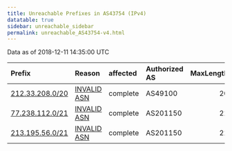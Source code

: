 ```yaml
---
title: Unreachable Prefixes in AS43754 (IPv4)
datatable: true
sidebar: unreachable_sidebar
permalink: unreachable_AS43754-v4.html
---
```


Data as of 2018-12-11 14:35:00 UTC


<div class="datatable-begin"></div>

| Prefix                                                   | Reason                                                                                                 | affected   | Authorized AS   |   MaxLength | Anchor                                         |   unreachable /24s |
|:---------------------------------------------------------|:-------------------------------------------------------------------------------------------------------|:-----------|:----------------|------------:|:-----------------------------------------------|-------------------:|
| [212.33.208.0/20](https://stat.ripe.net/212.33.208.0/20) | [INVALID ASN](https://rpki-validator.ripe.net/announcement-preview?asn=AS43754&prefix=212.33.208.0/20) | complete   | AS49100         |          20 | [RIPE](unreachable_RIPE_NCC_RPKI_Root-v4.html) |                 16 |
| [77.238.112.0/21](https://stat.ripe.net/77.238.112.0/21) | [INVALID ASN](https://rpki-validator.ripe.net/announcement-preview?asn=AS43754&prefix=77.238.112.0/21) | complete   | AS201150        |          21 | [RIPE](unreachable_RIPE_NCC_RPKI_Root-v4.html) |                  8 |
| [213.195.56.0/21](https://stat.ripe.net/213.195.56.0/21) | [INVALID ASN](https://rpki-validator.ripe.net/announcement-preview?asn=AS43754&prefix=213.195.56.0/21) | complete   | AS201150        |          21 | [RIPE](unreachable_RIPE_NCC_RPKI_Root-v4.html) |                  8 |

<div class="datatable-end"></div>